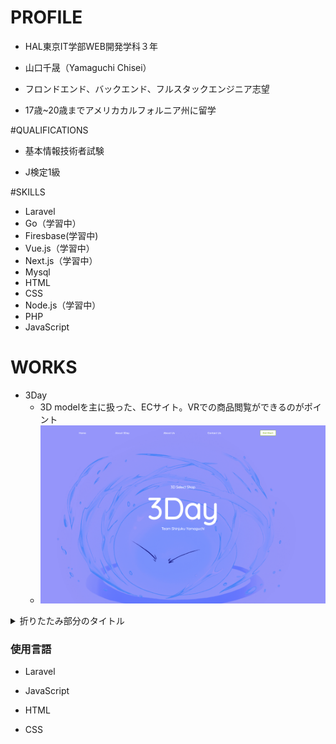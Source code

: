 # PROFILE

- HAL東京IT学部WEB開発学科３年

- 山口千晟（Yamaguchi  Chisei）

- フロンドエンド、バックエンド、フルスタックエンジニア志望

- 17歳~20歳までアメリカカルフォルニア州に留学

  


#QUALIFICATIONS

- 基本情報技術者試験

- J検定1級

  


#SKILLS

- Laravel
- Go（学習中）
- Firesbase(学習中)
- Vue.js（学習中）
- Next.js（学習中）
- Mysql
- HTML
- CSS
- Node.js（学習中）
- PHP
- JavaScript



# WORKS

- 3Day
  - 3D modelを主に扱った、ECサイト。VRでの商品閲覧ができるのがポイント
  - ![3DayTop](https://github.com/Cherry0202/ChiseiYamaguchi-sPortfolio/blob/master/image/3DayTop.png)
<details>
<summary>折りたたみ部分のタイトル</summary>
<pre>
<code>
</code>
</pre>
</details>



### 使用言語

- Laravel

- JavaScript

- HTML

- CSS

  